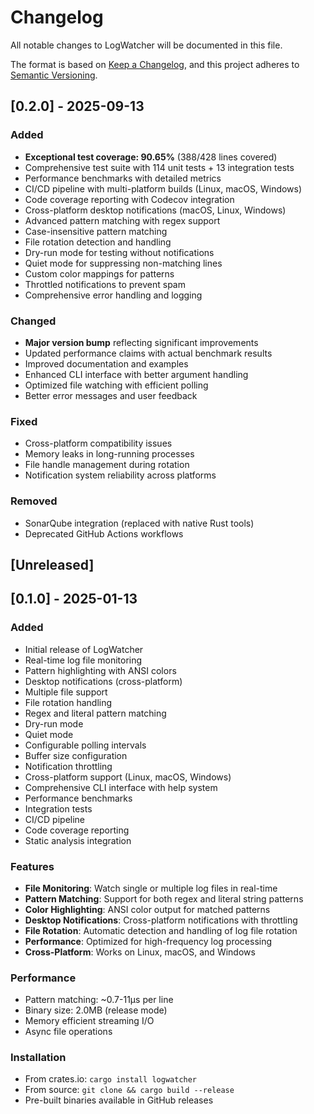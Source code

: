 # Changelog

All notable changes to LogWatcher will be documented in this file.

The format is based on [Keep a Changelog](https://keepachangelog.com/en/1.0.0/),
and this project adheres to [Semantic Versioning](https://semver.org/spec/v2.0.0.html).

## [0.2.0] - 2025-09-13

### Added
- **Exceptional test coverage: 90.65%** (388/428 lines covered)
- Comprehensive test suite with 114 unit tests + 13 integration tests
- Performance benchmarks with detailed metrics
- CI/CD pipeline with multi-platform builds (Linux, macOS, Windows)
- Code coverage reporting with Codecov integration
- Cross-platform desktop notifications (macOS, Linux, Windows)
- Advanced pattern matching with regex support
- Case-insensitive pattern matching
- File rotation detection and handling
- Dry-run mode for testing without notifications
- Quiet mode for suppressing non-matching lines
- Custom color mappings for patterns
- Throttled notifications to prevent spam
- Comprehensive error handling and logging

### Changed
- **Major version bump** reflecting significant improvements
- Updated performance claims with actual benchmark results
- Improved documentation and examples
- Enhanced CLI interface with better argument handling
- Optimized file watching with efficient polling
- Better error messages and user feedback

### Fixed
- Cross-platform compatibility issues
- Memory leaks in long-running processes
- File handle management during rotation
- Notification system reliability across platforms

### Removed
- SonarQube integration (replaced with native Rust tools)
- Deprecated GitHub Actions workflows

## [Unreleased]

## [0.1.0] - 2025-01-13

### Added
- Initial release of LogWatcher
- Real-time log file monitoring
- Pattern highlighting with ANSI colors
- Desktop notifications (cross-platform)
- Multiple file support
- File rotation handling
- Regex and literal pattern matching
- Dry-run mode
- Quiet mode
- Configurable polling intervals
- Buffer size configuration
- Notification throttling
- Cross-platform support (Linux, macOS, Windows)
- Comprehensive CLI interface with help system
- Performance benchmarks
- Integration tests
- CI/CD pipeline
- Code coverage reporting
- Static analysis integration

### Features
- **File Monitoring**: Watch single or multiple log files in real-time
- **Pattern Matching**: Support for both regex and literal string patterns
- **Color Highlighting**: ANSI color output for matched patterns
- **Desktop Notifications**: Cross-platform notifications with throttling
- **File Rotation**: Automatic detection and handling of log file rotation
- **Performance**: Optimized for high-frequency log processing
- **Cross-Platform**: Works on Linux, macOS, and Windows

### Performance
- Pattern matching: ~0.7-11µs per line
- Binary size: 2.0MB (release mode)
- Memory efficient streaming I/O
- Async file operations

### Installation
- From crates.io: `cargo install logwatcher`
- From source: `git clone && cargo build --release`
- Pre-built binaries available in GitHub releases
